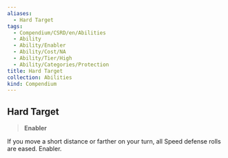 ```yaml
---
aliases:
  - Hard Target
tags:
  - Compendium/CSRD/en/Abilities
  - Ability
  - Ability/Enabler
  - Ability/Cost/NA
  - Ability/Tier/High
  - Ability/Categories/Protection
title: Hard Target
collection: Abilities
kind: Compendium
---
```

## Hard Target  
>**Enabler**
  
If you move a short distance or farther on your turn, all Speed defense rolls are eased. Enabler.
